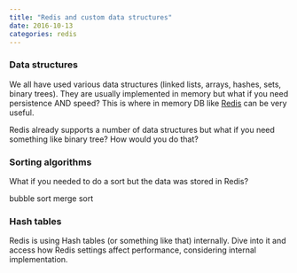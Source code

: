 ```yaml
---
title: "Redis and custom data structures"
date: 2016-10-13
categories: redis
---
```



### Data structures

We all have used various data structures (linked lists, arrays, hashes, sets, binary trees).  They are usually implemented in memory but what if you need persistence AND speed?  This is where in memory DB like [Redis](http://redis.io/) can be very useful.  

Redis already supports a number of data structures but what if you need something like binary tree?  How would you do that?  

### Sorting algorithms

What if you needed to do a sort but the data was stored in Redis?  

bubble sort
merge sort

### Hash tables

Redis is using Hash tables (or something like that) internally. Dive into it and access how Redis settings affect performance, considering internal implementation.
